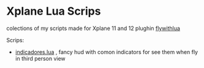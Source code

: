 # Xplane Lua Scrips

colections of my scripts made for Xplane 11 and 12 plughin [flywithlua](https://github.com/X-Friese/FlyWithLua)

Scrips:
 - [indicadores.lua](Scripts/indicadores.lua) , fancy hud with comon indicators for see them when fly in third person view